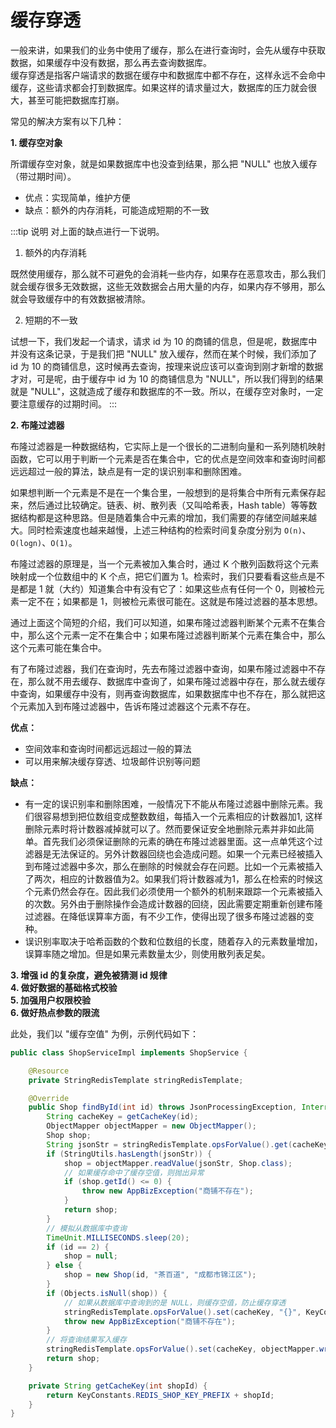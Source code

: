 # 缓存穿透

一般来讲，如果我们的业务中使用了缓存，那么在进行查询时，会先从缓存中获取数据，如果缓存中没有数据，那么再去查询数据库。  
缓存穿透是指客户端请求的数据在缓存中和数据库中都不存在，这样永远不会命中缓存，这些请求都会打到数据库。如果这样的请求量过大，数据库的压力就会很大，甚至可能把数据库打崩。

常见的解决方案有以下几种：

**1. 缓存空对象**

所谓缓存空对象，就是如果数据库中也没查到结果，那么把 "NULL" 也放入缓存（带过期时间）。

- 优点：实现简单，维护方便
- 缺点：额外的内存消耗，可能造成短期的不一致

:::tip 说明
对上面的缺点进行一下说明。

1. 额外的内存消耗
   
  既然使用缓存，那么就不可避免的会消耗一些内存，如果存在恶意攻击，那么我们就会缓存很多无效数据，这些无效数据会占用大量的内存，如果内存不够用，那么就会导致缓存中的有效数据被清除。

2. 短期的不一致

  试想一下，我们发起一个请求，请求 id 为 10 的商铺的信息，但是呢，数据库中并没有这条记录，于是我们把 "NULL" 放入缓存，然而在某个时候，我们添加了 id 为 10 的商铺信息，这时候再去查询，按理来说应该可以查询到刚才新增的数据才对，可是呢，由于缓存中 id 为 10 的商铺信息为 "NULL"，所以我们得到的结果就是 "NULL"，这就造成了缓存和数据库的不一致。所以，在缓存空对象时，一定要注意缓存的过期时间。
:::

**2. 布隆过滤器**

布隆过滤器是一种数据结构，它实际上是一个很长的二进制向量和一系列随机映射函数，它可以用于判断一个元素是否在集合中，它的优点是空间效率和查询时间都远远超过一般的算法，缺点是有一定的误识别率和删除困难。  

如果想判断一个元素是不是在一个集合里，一般想到的是将集合中所有元素保存起来，然后通过比较确定。链表、树、散列表（又叫哈希表，Hash table）等等数据结构都是这种思路。但是随着集合中元素的增加，我们需要的存储空间越来越大。同时检索速度也越来越慢，上述三种结构的检索时间复杂度分别为 `O(n)`、`O(logn)`、`O(1)`。

布隆过滤器的原理是，当一个元素被加入集合时，通过 K 个散列函数将这个元素映射成一个位数组中的 K 个点，把它们置为 1。检索时，我们只要看看这些点是不是都是 1 就（大约）知道集合中有没有它了：如果这些点有任何一个 0，则被检元素一定不在；如果都是 1，则被检元素很可能在。这就是布隆过滤器的基本思想。

通过上面这个简短的介绍，我们可以知道，如果布隆过滤器判断某个元素不在集合中，那么这个元素一定不在集合中；如果布隆过滤器判断某个元素在集合中，那么这个元素可能在集合中。

有了布隆过滤器，我们在查询时，先去布隆过滤器中查询，如果布隆过滤器中不存在，那么就不用去缓存、数据库中查询了，如果布隆过滤器中存在，那么就去缓存中查询，如果缓存中没有，则再查询数据库，如果数据库中也不存在，那么就把这个元素加入到布隆过滤器中，告诉布隆过滤器这个元素不存在。

**优点：**

- 空间效率和查询时间都远远超过一般的算法
- 可以用来解决缓存穿透、垃圾邮件识别等问题

**缺点：**

- 有一定的误识别率和删除困难，一般情况下不能从布隆过滤器中删除元素。我们很容易想到把位数组变成整数数组，每插入一个元素相应的计数器加1, 这样删除元素时将计数器减掉就可以了。然而要保证安全地删除元素并非如此简单。首先我们必须保证删除的元素的确在布隆过滤器里面。这一点单凭这个过滤器是无法保证的。另外计数器回绕也会造成问题。如果一个元素已经被插入到布隆过滤器中多次，那么在删除的时候就会存在问题。比如一个元素被插入了两次，相应的计数器值为2。如果我们将计数器减为1，那么在检索的时候这个元素仍然会存在。因此我们必须使用一个额外的机制来跟踪一个元素被插入的次数。另外由于删除操作会造成计数器的回绕，因此需要定期重新创建布隆过滤器。在降低误算率方面，有不少工作，使得出现了很多布隆过滤器的变种。
- 误识别率取决于哈希函数的个数和位数组的长度，随着存入的元素数量增加，误算率随之增加。但是如果元素数量太少，则使用散列表足矣。

**3. 增强 id 的复杂度，避免被猜测 id 规律**  
**4. 做好数据的基础格式校验**  
**5. 加强用户权限校验**  
**6. 做好热点参数的限流**  


此处，我们以 "缓存空值" 为例，示例代码如下：

```java
public class ShopServiceImpl implements ShopService {

    @Resource
    private StringRedisTemplate stringRedisTemplate;

    @Override
    public Shop findById(int id) throws JsonProcessingException, InterruptedException {
        String cacheKey = getCacheKey(id);
        ObjectMapper objectMapper = new ObjectMapper();
        Shop shop;
        String jsonStr = stringRedisTemplate.opsForValue().get(cacheKey);
        if (StringUtils.hasLength(jsonStr)) {
            shop = objectMapper.readValue(jsonStr, Shop.class);
            // 如果缓存命中了缓存空值，则抛出异常
            if (shop.getId() <= 0) {
                throw new AppBizException("商铺不存在");
            }
            return shop;
        }
        // 模拟从数据库中查询
        TimeUnit.MILLISECONDS.sleep(20);
        if (id == 2) {
            shop = null;
        } else {
            shop = new Shop(id, "茶百道", "成都市锦江区");
        }
        if (Objects.isNull(shop)) {
            // 如果从数据库中查询到的是 NULL，则缓存空值，防止缓存穿透
            stringRedisTemplate.opsForValue().set(cacheKey, "{}", KeyConstants.REDIS_NIL_KEY_TTL, TimeUnit.MINUTES);
            throw new AppBizException("商铺不存在");
        }
        // 将查询结果写入缓存
        stringRedisTemplate.opsForValue().set(cacheKey, objectMapper.writeValueAsString(shop), KeyConstants.REDIS_SHOP_KEY_TTL, TimeUnit.MINUTES);
        return shop;
    }

    private String getCacheKey(int shopId) {
        return KeyConstants.REDIS_SHOP_KEY_PREFIX + shopId;
    }
}
```